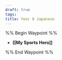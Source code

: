```yaml
---
draft: true
tags: 
title: Year 8 Japanese
---
```



%% Begin Waypoint %%
- **[[My Sports Hero]]**

%% End Waypoint %%
